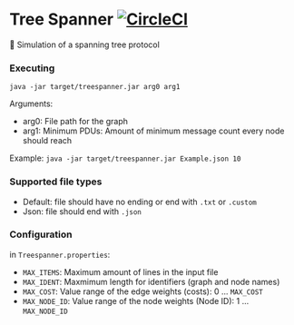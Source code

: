 # Tree Spanner [![CircleCI](https://circleci.com/gh/ingokuba/treespanner.svg?style=svg)](https://circleci.com/gh/ingokuba/treespanner)

:deciduous_tree: Simulation of a spanning tree protocol

### Executing

`java -jar target/treespanner.jar arg0 arg1`

Arguments:
- arg0: File path for the graph
- arg1: Minimum PDUs: Amount of minimum message count every node should reach

Example:
`java -jar target/treespanner.jar Example.json 10`

### Supported file types

- Default: file should have no ending or end with `.txt` or `.custom`
- Json: file should end with `.json`

### Configuration

in `Treespanner.properties`:
- `MAX_ITEMS`: Maximum amount of lines in the input file
- `MAX_IDENT`: Maxmimum length for identifiers (graph and node names)
- `MAX_COST`: Value range of the edge weights (costs): 0 ... `MAX_COST`
- `MAX_NODE_ID`: Value range of the node weights (Node ID): 1 ... `MAX_NODE_ID`